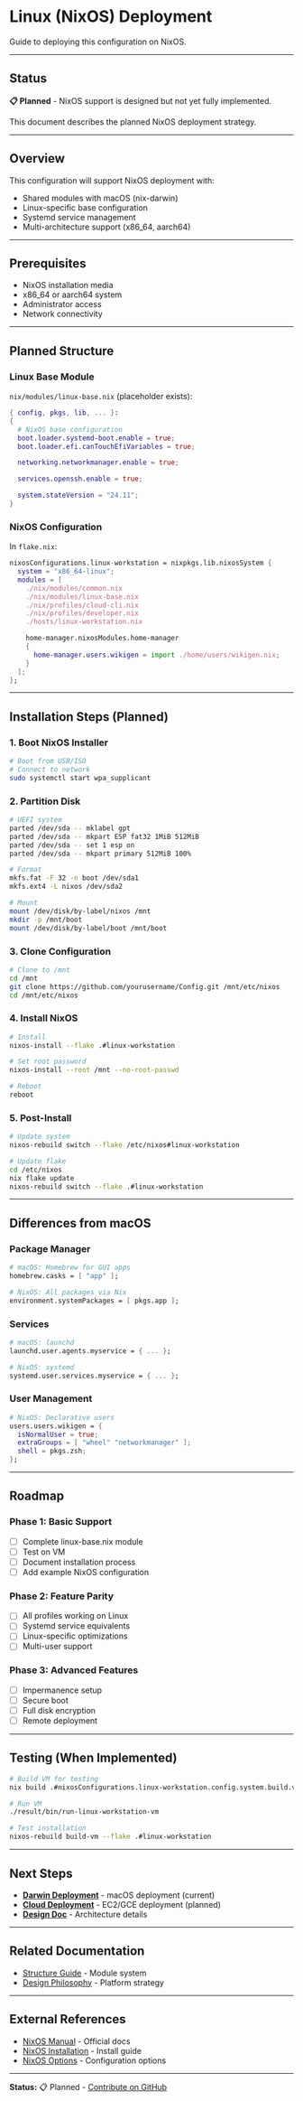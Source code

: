 # Linux (NixOS) Deployment

Guide to deploying this configuration on NixOS.

---

## Status

**📋 Planned** - NixOS support is designed but not yet fully implemented.

This document describes the planned NixOS deployment strategy.

---

## Overview

This configuration will support NixOS deployment with:
- Shared modules with macOS (nix-darwin)
- Linux-specific base configuration
- Systemd service management
- Multi-architecture support (x86_64, aarch64)

---

## Prerequisites

- NixOS installation media
- x86_64 or aarch64 system
- Administrator access
- Network connectivity

---

## Planned Structure

### Linux Base Module

`nix/modules/linux-base.nix` (placeholder exists):

```nix
{ config, pkgs, lib, ... }:
{
  # NixOS base configuration
  boot.loader.systemd-boot.enable = true;
  boot.loader.efi.canTouchEfiVariables = true;

  networking.networkmanager.enable = true;

  services.openssh.enable = true;

  system.stateVersion = "24.11";
}
```

### NixOS Configuration

In `flake.nix`:

```nix
nixosConfigurations.linux-workstation = nixpkgs.lib.nixosSystem {
  system = "x86_64-linux";
  modules = [
    ./nix/modules/common.nix
    ./nix/modules/linux-base.nix
    ./nix/profiles/cloud-cli.nix
    ./nix/profiles/developer.nix
    ./hosts/linux-workstation.nix

    home-manager.nixosModules.home-manager
    {
      home-manager.users.wikigen = import ./home/users/wikigen.nix;
    }
  ];
};
```

---

## Installation Steps (Planned)

### 1. Boot NixOS Installer

```bash
# Boot from USB/ISO
# Connect to network
sudo systemctl start wpa_supplicant
```

### 2. Partition Disk

```bash
# UEFI system
parted /dev/sda -- mklabel gpt
parted /dev/sda -- mkpart ESP fat32 1MiB 512MiB
parted /dev/sda -- set 1 esp on
parted /dev/sda -- mkpart primary 512MiB 100%

# Format
mkfs.fat -F 32 -n boot /dev/sda1
mkfs.ext4 -L nixos /dev/sda2

# Mount
mount /dev/disk/by-label/nixos /mnt
mkdir -p /mnt/boot
mount /dev/disk/by-label/boot /mnt/boot
```

### 3. Clone Configuration

```bash
# Clone to /mnt
cd /mnt
git clone https://github.com/yourusername/Config.git /mnt/etc/nixos
cd /mnt/etc/nixos
```

### 4. Install NixOS

```bash
# Install
nixos-install --flake .#linux-workstation

# Set root password
nixos-install --root /mnt --no-root-passwd

# Reboot
reboot
```

### 5. Post-Install

```bash
# Update system
nixos-rebuild switch --flake /etc/nixos#linux-workstation

# Update flake
cd /etc/nixos
nix flake update
nixos-rebuild switch --flake .#linux-workstation
```

---

## Differences from macOS

### Package Manager

```nix
# macOS: Homebrew for GUI apps
homebrew.casks = [ "app" ];

# NixOS: All packages via Nix
environment.systemPackages = [ pkgs.app ];
```

### Services

```nix
# macOS: launchd
launchd.user.agents.myservice = { ... };

# NixOS: systemd
systemd.user.services.myservice = { ... };
```

### User Management

```nix
# NixOS: Declarative users
users.users.wikigen = {
  isNormalUser = true;
  extraGroups = [ "wheel" "networkmanager" ];
  shell = pkgs.zsh;
};
```

---

## Roadmap

### Phase 1: Basic Support
- [ ] Complete linux-base.nix module
- [ ] Test on VM
- [ ] Document installation process
- [ ] Add example NixOS configuration

### Phase 2: Feature Parity
- [ ] All profiles working on Linux
- [ ] Systemd service equivalents
- [ ] Linux-specific optimizations
- [ ] Multi-user support

### Phase 3: Advanced Features
- [ ] Impermanence setup
- [ ] Secure boot
- [ ] Full disk encryption
- [ ] Remote deployment

---

## Testing (When Implemented)

```bash
# Build VM for testing
nix build .#nixosConfigurations.linux-workstation.config.system.build.vm

# Run VM
./result/bin/run-linux-workstation-vm

# Test installation
nixos-rebuild build-vm --flake .#linux-workstation
```

---

## Next Steps

- **[Darwin Deployment](./darwin.md)** - macOS deployment (current)
- **[Cloud Deployment](./cloud.md)** - EC2/GCE deployment (planned)
- **[Design Doc](../../architecture/design.md)** - Architecture details

---

## Related Documentation

- [Structure Guide](../../architecture/structure.md) - Module system
- [Design Philosophy](../../architecture/design.md) - Platform strategy

---

## External References

- [NixOS Manual](https://nixos.org/manual/nixos/stable/) - Official docs
- [NixOS Installation](https://nixos.org/manual/nixos/stable/#sec-installation) - Install guide
- [NixOS Options](https://search.nixos.org/options) - Configuration options

---

**Status:** 📋 Planned - [Contribute on GitHub](#)
